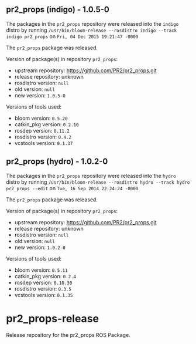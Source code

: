 ## pr2_props (indigo) - 1.0.5-0

The packages in the `pr2_props` repository were released into the `indigo` distro by running `/usr/bin/bloom-release --rosdistro indigo --track indigo pr2_props` on `Fri, 04 Dec 2015 19:21:47 -0000`

The `pr2_props` package was released.

Version of package(s) in repository `pr2_props`:
- upstream repository: https://github.com/PR2/pr2_props.git
- release repository: unknown
- rosdistro version: `null`
- old version: `null`
- new version: `1.0.5-0`

Versions of tools used:
- bloom version: `0.5.20`
- catkin_pkg version: `0.2.10`
- rosdep version: `0.11.2`
- rosdistro version: `0.4.2`
- vcstools version: `0.1.37`


## pr2_props (hydro) - 1.0.2-0

The packages in the `pr2_props` repository were released into the `hydro` distro by running `/usr/bin/bloom-release --rosdistro hydro --track hydro pr2_props --edit` on `Tue, 16 Sep 2014 22:24:24 -0000`

The `pr2_props` package was released.

Version of package(s) in repository `pr2_props`:
- upstream repository: https://github.com/PR2/pr2_props.git
- release repository: unknown
- rosdistro version: `null`
- old version: `null`
- new version: `1.0.2-0`

Versions of tools used:
- bloom version: `0.5.11`
- catkin_pkg version: `0.2.4`
- rosdep version: `0.10.30`
- rosdistro version: `0.3.5`
- vcstools version: `0.1.35`


pr2_props-release
=================

Release repository for the pr2_props ROS Package.
